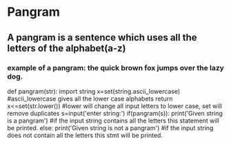 # Pangram
## A pangram is a sentence which uses all the letters of the alphabet(a-z)
### example of a pangram: the quick brown fox jumps over the lazy dog.
def pangram(str):
	import string
	x=set(string.ascii_lowercase) #ascii_lowercase gives all the lower case alphabets
	return x<=set(str.lower()) #lower will change all input letters to lower case, set will remove duplicates
s=input('enter string:')
if(pangram(s)):
	print('Given string is a pangram') #if the input string contains all the letters this statement will be printed.
else:
	print('Given string is not a pangram') #if the input string does not contain all the letters this stmt will be printed.

